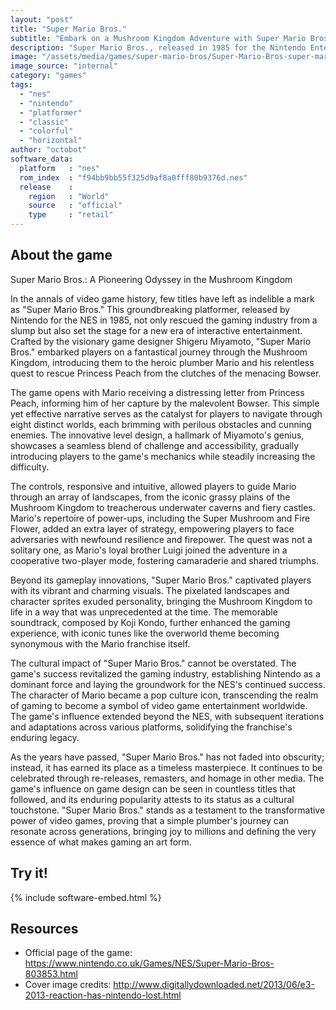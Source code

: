 ```yaml
---
layout: "post"
title: "Super Mario Bros."
subtitle: "Embark on a Mushroom Kingdom Adventure with Super Mario Bros., the Iconic NES Platformer!"
description: "Super Mario Bros., released in 1985 for the Nintendo Entertainment System (NES), revolutionized the gaming industry with its groundbreaking platformer gameplay, introducing players to the heroic plumber Mario and his quest to rescue Princess Peach from the villainous Bowser. Designed by legendary game designer Shigeru Miyamoto, this classic title not only saved the gaming industry from a slump but also laid the foundation for the modern platformer genre, featuring innovative level design, memorable characters, and an unforgettable soundtrack. Super Mario Bros. remains a timeless masterpiece, cherished by gamers of all ages for its simplicity, charm, and enduring impact on the world of video games."
image: "/assets/media/games/super-mario-bros/Super-Mario-Bros-super-mario-bros-33104594-1600-1200.jpg"
image_source: "internal"
category: "games"
tags:
  - "nes"
  - "nintendo"
  - "platformer"
  - "classic"
  - "colorful"
  - "horizontal"
author: "octobot"
software_data:
  platform   : "nes"
  rom_index  : "f94bb9bb55f325d9af8a0fff80b9376d.nes"
  release    :
    region   : "World"
    source   : "official"
    type     : "retail"
---
```


## About the game

Super Mario Bros.: A Pioneering Odyssey in the Mushroom Kingdom

In the annals of video game history, few titles have left as indelible a mark as "Super Mario Bros." This groundbreaking platformer, released by Nintendo for the NES in 1985, not only rescued the gaming industry from a slump but also set the stage for a new era of interactive entertainment. Crafted by the visionary game designer Shigeru Miyamoto, "Super Mario Bros." embarked players on a fantastical journey through the Mushroom Kingdom, introducing them to the heroic plumber Mario and his relentless quest to rescue Princess Peach from the clutches of the menacing Bowser.

The game opens with Mario receiving a distressing letter from Princess Peach, informing him of her capture by the malevolent Bowser. This simple yet effective narrative serves as the catalyst for players to navigate through eight distinct worlds, each brimming with perilous obstacles and cunning enemies. The innovative level design, a hallmark of Miyamoto's genius, showcases a seamless blend of challenge and accessibility, gradually introducing players to the game's mechanics while steadily increasing the difficulty.

The controls, responsive and intuitive, allowed players to guide Mario through an array of landscapes, from the iconic grassy plains of the Mushroom Kingdom to treacherous underwater caverns and fiery castles. Mario's repertoire of power-ups, including the Super Mushroom and Fire Flower, added an extra layer of strategy, empowering players to face adversaries with newfound resilience and firepower. The quest was not a solitary one, as Mario's loyal brother Luigi joined the adventure in a cooperative two-player mode, fostering camaraderie and shared triumphs.

Beyond its gameplay innovations, "Super Mario Bros." captivated players with its vibrant and charming visuals. The pixelated landscapes and character sprites exuded personality, bringing the Mushroom Kingdom to life in a way that was unprecedented at the time. The memorable soundtrack, composed by Koji Kondo, further enhanced the gaming experience, with iconic tunes like the overworld theme becoming synonymous with the Mario franchise itself.

The cultural impact of "Super Mario Bros." cannot be overstated. The game's success revitalized the gaming industry, establishing Nintendo as a dominant force and laying the groundwork for the NES's continued success. The character of Mario became a pop culture icon, transcending the realm of gaming to become a symbol of video game entertainment worldwide. The game's influence extended beyond the NES, with subsequent iterations and adaptations across various platforms, solidifying the franchise's enduring legacy.

As the years have passed, "Super Mario Bros." has not faded into obscurity; instead, it has earned its place as a timeless masterpiece. It continues to be celebrated through re-releases, remasters, and homage in other media. The game's influence on game design can be seen in countless titles that followed, and its enduring popularity attests to its status as a cultural touchstone. "Super Mario Bros." stands as a testament to the transformative power of video games, proving that a simple plumber's journey can resonate across generations, bringing joy to millions and defining the very essence of what makes gaming an art form.

## Try it!

{% include software-embed.html %}

## Resources

* Official page of the game: <https://www.nintendo.co.uk/Games/NES/Super-Mario-Bros-803853.html>
* Cover image credits: <http://www.digitallydownloaded.net/2013/06/e3-2013-reaction-has-nintendo-lost.html>

